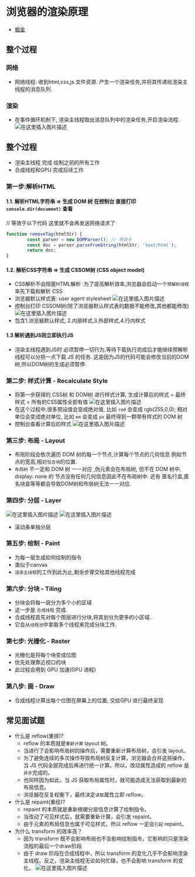 # 浏览器的渲染原理
- [掘金](https://juejin.cn/post/7199152037928452155)
## 整个过程
### 网络
- 网络线程: 收到html,css,js 文件资源. 产生一个渲染任务,并将其传递给渲染主线程的消息队列.
### 渲染
- 在事件循环机制下, 渲染主线程取出消息队列中的渲染任务,开启渲染流程.
  ![在这里插入图片描述](/public/工程化/浏览器渲染原理/8.png)


## 整个过程
- 渲染主线程 完成 绘制之前的所有工作
- 合成线程和GPU 完成后续工作
### 第一步:解析HTML
#### 1.1. 解析HTML字符串  => 生成 DOM 树   在控制台 直接打印 ``console.dir(document)`` 查看
//  等效于以下代码 这里就不会再发送网络请求了
```javascript
function removeTag(htmlStr) {
		const parser = new DOMParser(); // 等效于
		const doc = parser.parseFromString(htmlStr, 'text/html');
		return doc;
}
```
#### 1.2. 解析CSS字符串 => 生成 CSSOM树 (CSS object model)
- CSS解析不会阻塞HTML解析 :为了提高解析效率,浏览器会启动一个``预解析线程`` 率先下载和解析 CSS
- 浏览器默认样式表: user agent stylesheet
  ![在这里插入图片描述](/public/工程化/浏览器渲染原理/1.png)
- 控制台打印 CSSOM树(除了浏览器默认样式表的数据不能修改,其他都能修改)
  ![在这里插入图片描述](/public/工程化/浏览器渲染原理/2.png)
- 包含1.浏览器默认样式, 2.内部样式,3.外部样式,4.行内样式
#### 1.3 解析遇到JS则立即执行JS
- 渲染主线程遇到JS时 必须暂停一切行为,等待下载执行完成后才能继续预解析线程可以分担一点下载 JS 的任务. 这是因为JS的代码可能会修改当前的DOM树,所以DOM树的生成必须暂停.

### 第二步: 样式计算 - Recalculate Style
- 将第一步获得的 CSS树 和 DOM树 进行样式计算, 生成计算后的样式 = 最终样式 = 所有的CSS属性全部有值
  ![在这里插入图片描述](/public/工程化/浏览器渲染原理/3.png)
- 在这个过程中,很多预设值会变成绝对值, 比如 ``red`` 会变成 rgb(255,0,0); 相对单位会变成绝对单位, 比如 ``em`` 会变成 ``px`` 最终得到一颗带有样式的 DOM 树
- 控制台查看计算后的样式
  ![在这里插入图片描述](/public/工程化/浏览器渲染原理/4.png)

### 第三步: 布局 - Layout
- 布局阶段会依次遍历 DOM 树的每一个节点,计算每个节点的几何信息.例如节点的宽高,相对``包含块``的位置.
-   ``布局树`` 不一定和 DOM 树 一一对应  ,伪元素会在布局树, 但不在 DOM 树中, display: none 的 节点没有任何几何信息因此不在布局树中. 还有 匿名行盒,匿名块盒等等都会导致DOM树和布局树无法一一对应.
### 第四步: 分层 - Layer
![在这里插入图片描述](/public/工程化/浏览器渲染原理/5.png)
![在这里插入图片描述](/public/工程化/浏览器渲染原理/6.png)
- 滚动条单独分层

### 第五步: 绘制 - Paint
- 为每一层生成如何绘制的指令
- 类似于canvas
- ``渲染主线程``的工作到此为止,剩余步骤交给其他线程完成
### 第六步: 分块 - Tiling
- 分块会将每一层分为多个小的区域
- 这一步是 ``合成线程`` 完成.
- 合成线程首先对每个图层进行分块,将其划分为更多的小区域..
- 它会从``线程池``中拿取多个线程来完成分块工作.

### 第七步: 光栅化 - Raster
- 光栅化是将每个块变成位图
- 优先处理靠近视口的块
- 此过程会用到 GPU 加速(GPU 进程)
### 第八步: 画 - Draw
- 合成线程计算出每个位图在屏幕上的位置, 交给GPU 进行最终呈现
## 常见面试题
- 什么是 reflow(重排)?
    - reflow 的本质就是``重新计算`` layout 树。
    - 当进行了会影响布局树的操作后，需要重新计算布局树，会引发 layout。
    - 为了避免连续的多次操作导致布局树反复计算，浏览器会合并这些操作，当 JS 代码全部完成后再进行统一计算。所以，改动属性造成的 reflow 是``异步``完成的。
    - 也同样因为如此，当 JS 获取布局属性时，就可能造成无法获取到最新的布局信息。
    - 浏览器在反复权衡下，最终决定``读取``属性立即 reflow。
- 什么是 repaint(重绘)?
    - repaint 的本质就是重新根据分层信息计算了绘制指令。
    - 当改动了可见样式后，就需要重新计算，会引发 repaint。
    - 由于元素的布局信息也属于可见样式，所以 reflow 一定会``引起`` repaint。
- 为什么 transform 的效率高？
    - 因为 transform 既不会影响布局也不会影响绘制指令，它影响的只是渲染流程的最后一个draw阶段
    - 由于 draw 阶段在合成线程中，所以 transform 的变化几乎不会影响渲染主线程。反之，渲染主线程无论如何忙碌，也不会影响 transform 的变化。
      ![在这里插入图片描述](/public/工程化/浏览器渲染原理/7.png)

